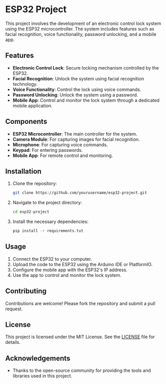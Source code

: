 # ESP32 Project

This project involves the development of an electronic control lock system using the ESP32 microcontroller. The system includes features such as facial recognition, voice functionality, password unlocking, and a mobile app.

## Features

- **Electronic Control Lock**: Secure locking mechanism controlled by the ESP32.
- **Facial Recognition**: Unlock the system using facial recognition technology.
- **Voice Functionality**: Control the lock using voice commands.
- **Password Unlocking**: Unlock the system using a password.
- **Mobile App**: Control and monitor the lock system through a dedicated mobile application.

## Components

- **ESP32 Microcontroller**: The main controller for the system.
- **Camera Module**: For capturing images for facial recognition.
- **Microphone**: For capturing voice commands.
- **Keypad**: For entering passwords.
- **Mobile App**: For remote control and monitoring.

## Installation

1. Clone the repository:
    ```sh
    git clone https://github.com/yourusername/esp32-project.git
    ```
2. Navigate to the project directory:
    ```sh
    cd esp32-project
    ```
3. Install the necessary dependencies:
    ```sh
    pip install -r requirements.txt
    ```

## Usage

1. Connect the ESP32 to your computer.
2. Upload the code to the ESP32 using the Arduino IDE or PlatformIO.
3. Configure the mobile app with the ESP32's IP address.
4. Use the app to control and monitor the lock system.

## Contributing

Contributions are welcome! Please fork the repository and submit a pull request.

## License

This project is licensed under the MIT License. See the [LICENSE](LICENSE) file for details.

## Acknowledgements

- Thanks to the open-source community for providing the tools and libraries used in this project.
